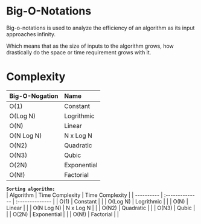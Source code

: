 # Big-O-Notations

Big-o-notations is used to analyze the efficiency of an algorithm as its input approaches infinity.

Which means that as the size of inputs to the algorithm grows, how drastically do the space or time requirement grows with it.

# Complexity

| Big-O-Nogation | Name        |
| -------------- | :---------- |
| O(1)           | Constant    |
| O(Log N)       | Logrithmic  |
| O(N)           | Linear      |
| O(N Log N)     | N x Log N   |
| O(N2)          | Quadratic   |
| O(N3)          | Qubic       |
| O(2N)          | Exponential |
| O(N!)          | Factorial   |


**`Sorting algorithm:`**<br/>
| Algorithm  | Time Complexity | Time Complexity |
| ---------- | :-------------- | :-------------- |
| O(1)       | Constant        |                 |
| O(Log N)   | Logrithmic      |                 |
| O(N)       | Linear          |                 |
| O(N Log N) | N x Log N       |                 |
| O(N2)      | Quadratic       |                 |
| O(N3)      | Qubic           |                 |
| O(2N)      | Exponential     |                 |
| O(N!)      | Factorial       |                 |
